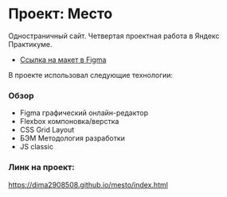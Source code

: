 # Проект: Место
Одностраничный сайт. 
Четвертая проектная работа в Яндекс Практикуме.
* [Ссылка на макет в Figma](https://www.figma.com/file/2cn9N9jSkmxD84oJik7xL7/JavaScript.-Sprint-4?node-id=0%3A1)

В проекте использовал следующие технологии:
### Обзор
* Figma графический онлайн-редактор 
* Flexbox компоновка/верстка
* CSS Grid Layout  
* БЭМ Методология разработки
* JS classic

### Линк на проект:
https://dima2908508.github.io/mesto/index.html
